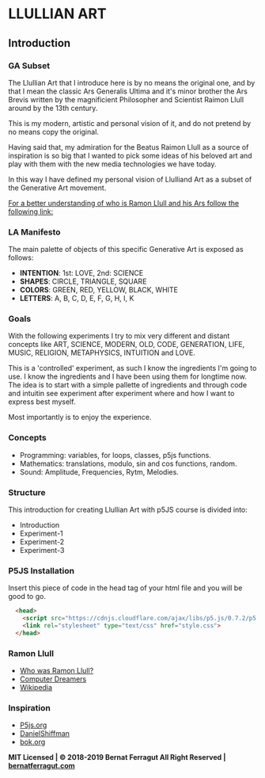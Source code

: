 # LLULLIAN ART 

## Introduction

### GA Subset
The Llullian Art that I introduce here is by no means the original one, and by that I mean the classic Ars Generalis Ultima and it's minor brother the Ars Brevis written by the magnificient Philosopher and Scientist Raimon Llull around by the 13th century.

This is my modern, artistic and personal vision of it, and do not pretend by no means copy the original.

Having said that, my admiration for the Beatus Raimon Llull as a source of inspiration is so big that I wanted to pick some ideas of his beloved art and play with them with the new media technologies we have today.

In this way I have defined my personal vision of Llulliand Art as a subset of the Generative Art movement.

[For a better understanding of who is Ramon Llull and his Ars follow the following link:](http://quisestlullus.narpan.net/eng/index_eng.html) 

### LA Manifesto
The main palette of objects of this specific Generative Art is exposed as follows:

* **INTENTION**: 1st: LOVE, 2nd: SCIENCE
* **SHAPES**: CIRCLE, TRIANGLE, SQUARE
* **COLORS**: GREEN, RED, YELLOW, BLACK, WHITE
* **LETTERS**: A, B, C, D, E, F, G, H, I, K

### Goals
With the following experiments I try to mix very different and distant concepts like ART, SCIENCE, MODERN, OLD, CODE, GENERATION, LIFE, MUSIC, RELIGION, METAPHYSICS, INTUITION and LOVE.

This is a 'controlled' experiment, as such I know the ingredients I'm going to use. I know the ingredients and I have been using them for longtime now. The idea is to start with a simple pallette of ingredients and through code and intuitin see experiment after experiment where and how I want to express best myself.

Most importantly is to enjoy the experience.

### Concepts
* Programming: variables, for loops, classes, p5js functions.
* Mathematics: translations, modulo, sin and cos functions, random.
* Sound: Amplitude, Frequencies, Rytm, Melodies.

### Structure
This introduction for creating Llullian Art with p5JS course is divided into:

* Introduction
* Experiment-1
* Experiment-2
* Experiment-3

### P5JS Installation
Insert this piece of code in the head tag of your html file and you will be good to go.

```html
  <head>
    <script src="https://cdnjs.cloudflare.com/ajax/libs/p5.js/0.7.2/p5.min.js"></script>
    <link rel="stylesheet" type="text/css" href="style.css">
  </head>
```

### Ramon Llull
* [Who was Ramon Llull?](http://quisestlullus.narpan.net/eng/index_eng.html)
* [Computer Dreamers](http://history-computer.com/Dreamers/Llull.html)
* [Wikipedia](https://en.wikipedia.org/wiki/Ramon_Llull)


### Inspiration

* [P5js.org](https://p5js.org/)
* [DanielShiffman](https://shiffman.net/)
* [bok.org](https://bost.ocks.org/mike/)

**MIT Licensed | © 2018-2019 Bernat Ferragut All Right Reserved | [bernatferragut.com](http://bernatferragut.com/)**


